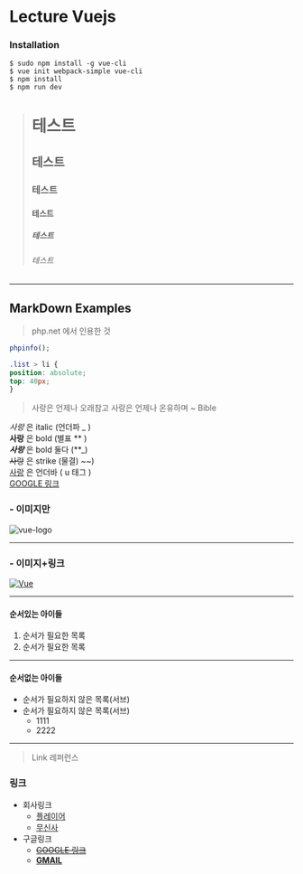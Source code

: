 # Lecture Vuejs

### Installation 
``` shell
$ sudo npm install -g vue-cli    
$ vue init webpack-simple vue-cli
$ npm install
$ npm run dev 
```


># 테스트
>## 테스트
>### 테스트
>#### 테스트
>##### 테스트
>###### 테스트


--- 
## MarkDown Examples

> php.net 에서 인용한 것 
```php
phpinfo();
```

```css
.list > li {
position: absolute;
top: 40px;
}
```


> 사랑은 언제나 오래참고 사랑은 언제나 온유하며 ~ Bible

_사랑_ 은 italic (언더파 _ )<br>
**사랑** 은 bold (별표 ** )<br>
**_사랑_** 은 bold  둘다 (**_)<br>
~~사랑~~ 은 strike  (물결) ~~)<br>
<u>사랑</u> 은 언더바 ( u 태그 ) <br>
[GOOGLE 링크](https://google.com) <br>

### - 이미지만 
![vue-logo](https://ih1.redbubble.net/image.410944042.7990/flat,128x,075,f-pad,128x128,f8f8f8.jpg)

--- 

### - 이미지+링크
[![Vue](https://ih1.redbubble.net/image.410944042.7990/flat,128x,075,f-pad,128x128,f8f8f8.jpg)](https://kr.vuejs.org/) 

--- 


#### 순서있는 아이들 
1. 순서가 필요한 목록
1. 순서가 필요한 목록

--- 

#### 순서없는 아이들
- 순서가 필요하지 않은 목록(서브)
- 순서가 필요하지 않은 목록(서브)
    - 1111
    - 2222

--- 


> Link 레퍼런스 

[10]: https://player.co.kr
[11]: https://musinsa.com


### 링크 
- 회사링크
    - [<u>플레이어</u>][10]
    - [<u>무신사</u>][11]
- 구글링크
    - [~~GOOGLE 링크~~](https://google.com)
    - [**GMAIL**](https://gmail.com)





